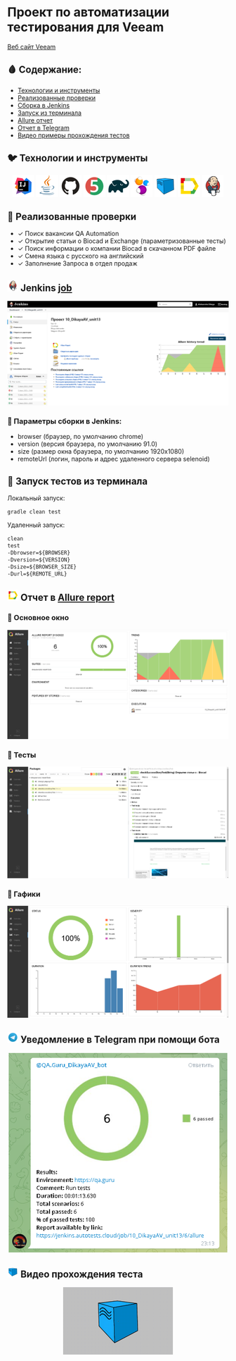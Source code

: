 # Проект по автоматизации тестирования для Veeam
<a target="_blank" href="https://www.veeam.com/ru/">Веб сайт Veeam</a>

## :drop_of_blood: Содержание:

- [Технологии и инструменты](#earth_africa-технологии-и-инструменты)
- [Реализованные проверки](#earth_africa-Реализованные-проверки)
- [Сборка в Jenkins](#earth_africa-Jenkins-job)
- [Запуск из терминала](#earth_africa-Запуск-тестов-из-терминала)
- [Allure отчет](#earth_africa-Allure-отчет)
- [Отчет в Telegram](#earth_africa-Уведомление-в-Telegram-при-помощи-бота)
- [Видео примеры прохождения тестов](#earth_africa-Примеры-видео-о-прохождении-тестов)

## :bird: Технологии и инструменты

<p align="center">
<a href="https://www.jetbrains.com/idea/"><img src="images/logo/Idea.svg" width="50" height="50"  alt="IDEA"/></a>
<a href="https://www.java.com/"><img src="images/logo/Java.svg" width="50" height="50"  alt="Java"/></a>
<a href="https://github.com/"><img src="images/logo/GitHub.svg" width="50" height="50"  alt="Github"/></a>
<a href="https://junit.org/junit5/"><img src="images/logo/Junit5.svg" width="50" height="50"  alt="JUnit 5"/></a>
<a href="https://gradle.org/"><img src="images/logo/Gradle.svg" width="50" height="50"  alt="Gradle"/></a>
<a href="https://selenide.org/"><img src="images/logo/Selenide.svg" width="50" height="50"  alt="Selenide"/></a>
<a href="https://aerokube.com/selenoid/"><img src="images/logo/Selenoid.svg" width="50" height="50"  alt="Selenoid"/></a>
<a href="https://github.com/allure-framework/allure2"><img src="images/logo/Allure.svg" width="50" height="50"  alt="Allure"/></a>
<a href="https://www.jenkins.io/"><img src="images/logo/Jenkins.svg" width="50" height="50"  alt="Jenkins"/></a>
</p>

## :closed_book: Реализованные проверки

- ✓ Поиск вакансии QA Automation
- ✓ Открытие статьи о Biocad и Exchange (параметризованные тесты)
- ✓ Поиск информации о компании Biocad в скачанном PDF файле
- ✓ Смена языка с русского на английский
- ✓ Заполнение Запроса в отдел продаж

## <img src="images/logo/Jenkins.svg" width="25" height="25"  alt="Jenkins"/></a> Jenkins <a target="_blank" href="https://jenkins.autotests.cloud/job/10_DikayaAV_unit13/"> job </a>
<p align="center">
<a href="https://jenkins.autotests.cloud/job/10_DikayaAV_unit13/"><img src="images/screens/Screenshot_522.png" alt="Jenkins"/></a>
</p>

### :maple_leaf: Параметры сборки в Jenkins:

- browser (браузер, по умолчанию chrome)
- version (версия браузера, по умолчанию 91.0)
- size (размер окна браузера, по умолчанию 1920x1080)
- remoteUrl (логин, пароль и адрес удаленного сервера selenoid)

## :japanese_ogre: Запуск тестов из терминала

Локальный запуск:
```
gradle clean test
```

Удаленный запуск:
```
clean
test
-Dbrowser=${BROWSER}
-Dversion=${VERSION}
-Dsize=${BROWSER_SIZE}
-Durl=${REMOTE_URL}
```

## <img src="images/logo/Allure.svg" width="25" height="25"  alt="Allure"/></a> Отчет в <a target="_blank" href="https://jenkins.autotests.cloud/job/10_DikayaAV_unit13/allure/">Allure report</a>

### :lady_beetle: Основное окно

<p align="center">
<img title="Allure Overview Dashboard" src="images/screens/Screenshot_523.png">
</p>

### :cherries: Тесты

<p align="center">
<img title="Allure Tests" src="images/screens/Screenshot_524.png">
</p>

### :cut_of_meat: Гафики

<p align="center">
<img title="Allure Graphics" src="images/screens/Screenshot_525.png">
</p>

## <img src="images/logo/Telegram.svg" width="25" height="25"  alt="Allure"/></a> Уведомление в Telegram при помощи бота

<p align="center">
<img title="Allure Overview Dashboard" src="images/screens/Screenshot_528.png" >
</p>


## <img src="images/logo/Selenoid.svg" width="25" height="25"  alt="Allure"/></a> Видео прохождения теста

<p align="center">
<img title="Selenoid Video" src="images/gif/видео.gif" width="250" height="153"  alt="video"> 
</p>
